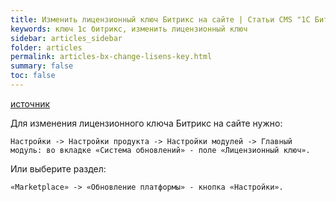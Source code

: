 ```yaml
---
title: Изменить лицензионный ключ Битрикс на сайте | Статьи CMS "1С Битрикс"
keywords: ключ 1с битрикс, изменить лицензионный ключ
sidebar: articles_sidebar
folder: articles
permalink: articles-bx-change-lisens-key.html
summary: false
toc: false
---
```


[источник](http://www.1c-bitrix.ru/support/faq/index.php?ELEMENT_ID=1349141)

Для изменения лицензионного ключа Битрикс на сайте нужно:

```Настройки -> Настройки продукта -> Настройки модулей -> Главный модуль: во вкладке «Система обновлений» - поле «Лицензионный ключ».```

Или выберите раздел: 

```«Marketplace» -> «Обновление платформы» - кнопка «Настройки».```
